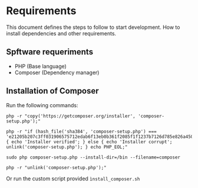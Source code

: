 # Requirements

This document defines the steps to follow to start development. How to install dependencies and other requirements.

## Spftware requeriments
- PHP (Base language)
- Composer (Dependency manager)

## Installation of Composer

Run the following commands:
```
php -r "copy('https://getcomposer.org/installer', 'composer-setup.php');"
```

```
php -r "if (hash_file('sha384', 'composer-setup.php') === 'e21205b207c3ff031906575712edab6f13eb0b361f2085f1f1237b7126d785e826a450292b6cfd1d64d92e6563bbde02') { echo 'Installer verified'; } else { echo 'Installer corrupt'; unlink('composer-setup.php'); } echo PHP_EOL;"
```

```
sudo php composer-setup.php --install-dir=/bin --filename=composer
```

```
php -r "unlink('composer-setup.php');"
```

Or run the custom script provided `ìnstall_composer.sh`
